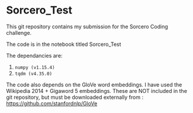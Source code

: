 # Sorcero_Test

This git repository contains my submission for the Sorcero Coding challenge.

The code is in the notebook titled Sorcero_Test

The dependancies are:

1. ```numpy (v1.15.4)```
2. ```tqdm (v4.35.0)```

The code also depends on the GloVe word embeddings. I have used the Wikipedia 2014 + Gigaword 5 embeddings. These are NOT included in the git repository, but must be downloaded externally from : https://github.com/stanfordnlp/GloVe
